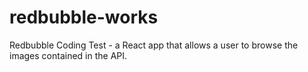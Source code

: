 # redbubble-works
Redbubble Coding Test - a React app that allows a user to browse the images contained in the API.
